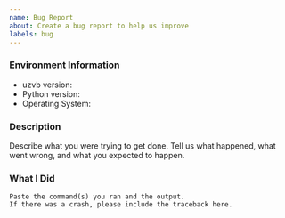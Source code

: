 ```yaml
---
name: Bug Report
about: Create a bug report to help us improve
labels: bug
---
```


<!-- Please search existing issues to avoid creating duplicates. -->

### Environment Information

-   uzvb version:
-   Python version:
-   Operating System:

### Description

Describe what you were trying to get done.
Tell us what happened, what went wrong, and what you expected to happen.

### What I Did

```
Paste the command(s) you ran and the output.
If there was a crash, please include the traceback here.
```
